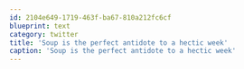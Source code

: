 ```yaml
---
id: 2104e649-1719-463f-ba67-810a212fc6cf
blueprint: text
category: twitter
title: 'Soup is the perfect antidote to a hectic week'
caption: 'Soup is the perfect antidote to a hectic week'
---
```

